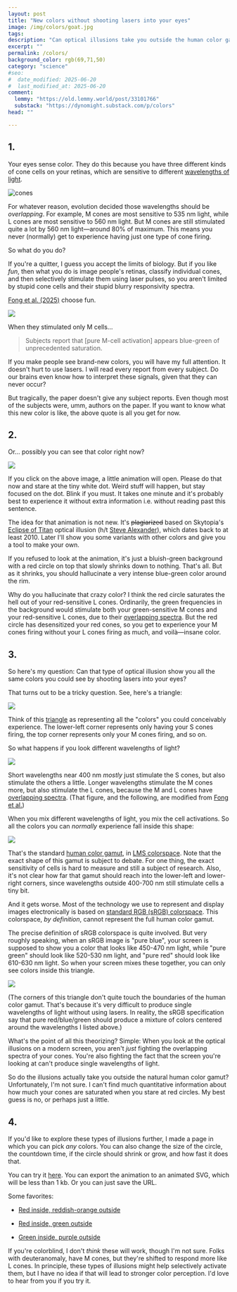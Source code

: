 ```yaml
---
layout: post
title: "New colors without shooting lasers into your eyes"
image: /img/colors/goat.jpg
tags: 
description: "Can optical illusions take you outside the human color gamut?"
excerpt: ""
permalink: /colors/
background_color: rgb(69,71,50)
category: "science"
#seo:
#  date_modified: 2025-06-20
#  last_modified_at: 2025-06-20
comment:
  lemmy: "https://old.lemmy.world/post/33101766"
  substack: "https://dynomight.substack.com/p/colors"
head: ""

---
```


## 1.

Your eyes sense color. They do this because you have three different kinds of cone cells on your retinas, which are sensitive to different [wavelengths of light](https://en.wikipedia.org/wiki/Cone_cell#/media/File:Cone-fundamentals-with-srgb-spectrum.svg).

![cones](/img/colors/cones.svg)

For whatever reason, evolution decided those wavelengths should be *overlapping*. For example, M cones are most sensitive to 535 nm light, while L cones are most sensitive to 560 nm light. But M cones are still stimulated quite a lot by 560 nm light—around 80% of maximum. This means you never (normally) get to experience having just one type of cone firing.

So what do you do?

If you're a quitter, I guess you accept the limits of biology. But if you like *fun*, then what you do is image people's retinas, classify individual cones, and then selectively stimulate them using laser pulses, so you aren't limited by stupid cone cells and their stupid blurry responsivity spectra.

[Fong et al. (2025)](https://doi.org/10.1126/sciadv.adu1052) choose fun.

[![](/img/colors/lasers.png)](/img/colors/lasers.pdf)

When they stimulated only M cells...

> Subjects report that [pure M-cell activation] appears blue-green of unprecedented saturation.

If you make people see brand-new colors, you will have my full attention. It doesn't hurt to use lasers. I will read every report from every subject. Do our brains even know how to interpret these signals, given that they can never occur?

But tragically, the paper doesn't give any subject reports. Even though most of the subjects were, umm, authors on the paper. If you want to know what this new color is like, the above quote is all you get for now.

## 2.

Or... possibly you can see that color right now?

<a href="/img/colors/eclipse-(255,0,0)-(0,170,85)-700px-15s-70s-shrink.svg">
  <img src="/img/colors/eclipse-(255,0,0)-(0,170,85)-700px-no-animation.svg" style="max-width:min(100%,400px)">
</a>

If you click on the above image, a little animation will open. Please do that now and stare at the tiny white dot. Weird stuff will happen, but stay focused on the dot. Blink if you must. It takes one minute and it's probably best to experience it without extra information i.e. without reading past this sentence.

The idea for that animation is not new. It's ~~plagiarized~~ based on Skytopia's [Eclipse of Titan](https://www.skytopia.com/project/illusion/ipage-et.html) optical illusion (h/t [Steve Alexander](https://blog.ikiz.tech/)), which dates back to at least 2010. Later I'll show you some variants with other colors and give you a tool to make your own.

If you refused to look at the animation, it's just a bluish-green background with a red circle on top that slowly shrinks down to nothing. That's all. But as it shrinks, you should hallucinate a very intense blue-green color around the rim.

Why do you hallucinate that crazy color? I think the red circle saturates the hell out of your red-sensitive L cones. Ordinarily, the green frequencies in the background would stimulate both your green-sensitive M cones and your red-sensitive L cones, due to their [overlapping spectra](#:~:text=overlapping). But the red circle has desensitized your red cones, so you get to experience your M cones firing without your L cones firing as much, and voilà—insane color.

## 3.

So here's my question: Can that type of optical illusion show you all the same colors you could see by shooting lasers into your eyes?

That turns out to be a tricky question. See, here's a triangle:

![](/img/colors/gamut-blank.svg)

Think of this [triangle](https://en.wikipedia.org/wiki/Simplex) as representing all the "colors" you could conceivably experience. The lower-left corner represents only having your S cones firing, the top corner represents only your M cones firing, and so on.

So what happens if you look different wavelengths of light?

![](/img/colors/gamut-colors.svg)

Short wavelengths near 400 nm *mostly* just stimulate the S cones, but also stimulate the others a little. Longer wavelengths stimulate the M cones more, but also stimulate the L cones, because the M and L cones have [overlapping spectra](#:~:text=overlapping). (That figure, and the following, are modified from [Fong et al.](https://doi.org/10.1126/sciadv.adu1052))

When you mix different wavelengths of light, you mix the cell activations. So all the colors you can *normally* experience fall inside this shape:

![](/img/colors/gamut-gamut.svg)

That's the standard [human color gamut](https://en.wikipedia.org/wiki/Gamut), in [LMS colorspace](https://en.wikipedia.org/wiki/LMS_color_space). Note that the exact shape of this gamut is subject to debate. For one thing, the exact sensitivity of cells is hard to measure and still a subject of research. Also, it's not clear how far that gamut should reach into the lower-left and lower-right corners, since wavelengths outside 400-700 nm still stimulate cells a tiny bit.

And it gets worse. Most of the technology we use to represent and display images electronically is based on [standard RGB (sRGB) colorspace](https://en.wikipedia.org/wiki/SRGB). This colorspace, *by definition*, cannot represent the full human color gamut.

The precise definition of sRGB colorspace is quite involved. But very roughly speaking, when an sRGB image is "pure blue", your screen is supposed to show you a color that looks like 450-470 nm light, while "pure green" should look like 520-530 nm light, and "pure red" should look like 610-630 nm light. So when your screen mixes these together, you can only see colors inside this triangle.

![](/img/colors/gamut-srgb02.svg)

(The corners of this triangle don't quite touch the boundaries of the human color gamut. That's because it's very difficult to produce single wavelengths of light without using lasers. In reality, the sRGB specification say that pure red/blue/green should produce a mixture of colors centered around the wavelengths I listed above.)

What's the point of all this theorizing? Simple: When you look at the optical illusions on a modern screen, you aren't *just* fighting the overlapping spectra of your cones. You're also fighting the fact that the screen you're looking at can't produce single wavelengths of light.

So do the illusions actually take you outside the natural human color gamut? Unfortunately, I'm not sure. I can't find much quantitative information about how much your cones are saturated when you stare at red circles. My best guess is no, or perhaps just a little.

## 4.

If you'd like to explore these types of illusions further, I made a page in which you can pick *any* colors. You can also change the size of the circle, the countdown time, if the circle should shrink or grow, and how fast it does that.

You can try it [here](https://dynomight.net/img/colors/generate.html). You can export the animation to an animated SVG, which will be less than 1 kb. Or you can just save the URL.

Some favorites:

* [Red inside, reddish-orange outside](/img/colors/generate.html?inside=ff0000&outside=b06400)

* [Red inside, green outside](/img/colors/generate.html?inside=ff0000&outside=00ff00)

* [Green inside, purple outside](/img/colors/generate.html?inside=00ff00&outside=ff00ff)

If you're colorblind, I don't *think* these will work, though I'm not sure. Folks with deuteranomaly, have M cones, but they're shifted to respond more like L cones. In principle, these types of illusions might help selectively activate them, but I have no idea if that will lead to stronger color perception. I'd love to hear from you if you try it.